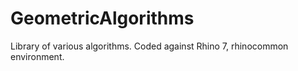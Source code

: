 # GeometricAlgorithms
Library of various algorithms.
Coded against Rhino 7, rhinocommon environment.
